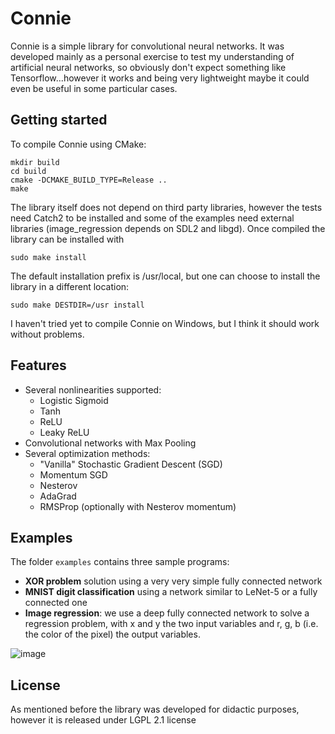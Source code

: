 # Connie
Connie is a simple library for convolutional neural networks.
It was developed mainly as a personal exercise to test my understanding of artificial neural networks, so obviously don't expect something like Tensorflow...however it works and being very lightweight maybe it could even be useful in some particular cases.

## Getting started
To compile Connie using CMake:
```
mkdir build
cd build
cmake -DCMAKE_BUILD_TYPE=Release ..
make
```
The library itself does not depend on third party libraries, however the tests need Catch2 to be installed and some of the examples need external libraries (image_regression depends on SDL2 and libgd).
Once compiled the library can be installed with
```
sudo make install
```
The default installation prefix is /usr/local, but one can choose to install the library in a different location:
```
sudo make DESTDIR=/usr install
```
I haven't tried yet to compile Connie on Windows, but I think it should work without problems.

## Features  
- Several nonlinearities supported:  
  - Logistic Sigmoid  
  - Tanh  
  - ReLU  
  - Leaky ReLU  
- Convolutional networks with Max Pooling  
- Several optimization methods:
  - "Vanilla" Stochastic Gradient Descent (SGD)
  - Momentum SGD
  - Nesterov
  - AdaGrad
  - RMSProp (optionally with Nesterov momentum)

## Examples
The folder `examples` contains three sample programs:
- **XOR problem** solution using a very very simple fully connected network
- **MNIST digit classification** using a network similar to LeNet-5 or a fully connected one
- **Image regression**: we use a deep fully connected network to solve a regression problem, with x and y the two input variables and r, g, b (i.e. the color of the pixel) the output variables.

![image](http://www.lucarobbiano.net/host/permanenti/compare_image_regression_connie_1.png)

## License
As mentioned before the library was developed for didactic purposes, however it is released under LGPL 2.1 license
